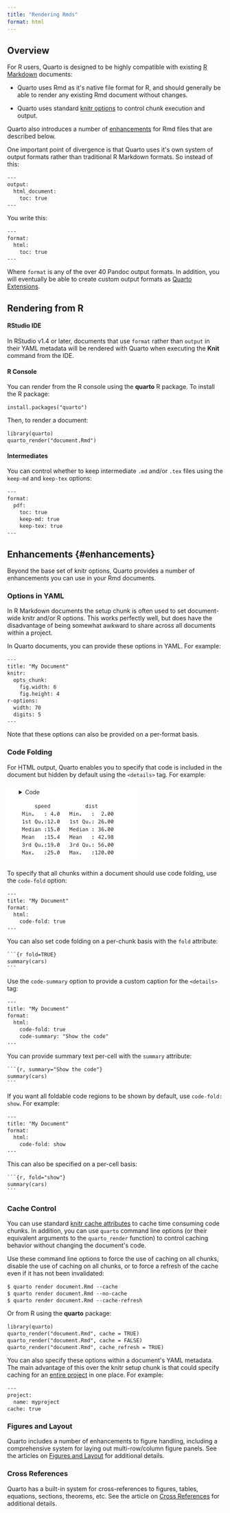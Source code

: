 ```yaml
---
title: "Rendering Rmds"
format: html
---
```


## Overview

For R users, Quarto is designed to be highly compatible with existing [R Markdown](https://rmarkdown.rstudio.com/) documents:

-   Quarto uses Rmd as it's native file format for R, and should generally be able to render any existing Rmd document without changes.

-   Quarto uses standard [knitr options](https://yihui.org/knitr/) to control chunk execution and output.

Quarto also introduces a number of [enhancements](#enhancements) for Rmd files that are described below.

One important point of divergence is that Quarto uses it's own system of output formats rather than traditional R Markdown formats. So instead of this:

``` {.yaml}
---
output: 
  html_document:
    toc: true
---
```

You write this:

``` {.yaml}
---
format:
  html:
    toc: true
---
```

Where `format` is any of the over 40 Pandoc output formats. In addition, you will eventually be able to create custom output formats as [Quarto Extensions](quarto-extensions.html).

## Rendering from R

#### RStudio IDE

In RStudio v1.4 or later, documents that use `format` rather than `output` in their YAML metadata will be rendered with Quarto when executing the **Knit** command from the IDE.

#### R Console

You can render from the R console using the **quarto** R package. To install the R package:

``` {.r}
install.packages("quarto")
```

Then, to render a document:

``` {.r}
library(quarto)
quarto_render("document.Rmd")
```

#### Intermediates

You can control whether to keep intermediate `.md` and/or `.tex` files using the `keep-md` and `keep-tex` options:

``` {.yaml}
---
format:
  pdf:
    toc: true
    keep-md: true
    keep-tex: true
---
```

## Enhancements {#enhancements}

Beyond the base set of knitr options, Quarto provides a number of enhancements you can use in your Rmd documents.

### Options in YAML

In R Markdown documents the setup chunk is often used to set document-wide knitr and/or R options. This works perfectly well, but does have the disadvantage of being somewhat awkward to share across all documents within a project.

In Quarto documents, you can provide these options in YAML. For example:

``` {.yaml}
---
title: "My Document"
knitr:
  opts_chunk:
    fig.width: 6
    fig.height: 4
r-options:
  width: 70
  digits: 5
---
```

Note that these options can also be provided on a per-format basis.

### Code Folding

For HTML output, Quarto enables you to specify that code is included in the document but hidden by default using the `<details>` tag. For example:

<img src="images/code-fold.png" width="308"/>

To specify that all chunks within a document should use code folding, use the `code-fold` option:

``` {.yaml}
---
title: "My Document"
format:
  html:
    code-fold: true
---
```

You can also set code folding on a per-chunk basis with the `fold` attribute:

```` {.r}
```{r fold=TRUE}
summary(cars)
```
````

Use the `code-summary` option to provide a custom caption for the `<details>` tag:

``` {.yaml}
---
title: "My Document"
format:
  html:
    code-fold: true
    code-summary: "Show the code"
---
```

You can provide summary text per-cell with the `summary` attribute:

```` {.r}
```{r, summary="Show the code"}
summary(cars)
```
````

If you want all foldable code regions to be shown by default, use `code-fold: show`. For example:

``` {.yaml}
---
title: "My Document"
format:
  html:
    code-fold: show
---
```

This can also be specified on a per-cell basis:

```` {.r}
```{r, fold="show"}
summary(cars)
```
````

### Cache Control

You can use standard [knitr cache attributes](https://bookdown.org/yihui/rmarkdown-cookbook/cache.html) to cache time consuming code chunks. In addition, you can use `quarto` command line options (or their equivalent arguments to the `quarto_render` function) to control caching behavior without changing the document's code.

Use these command line options to force the use of caching on all chunks, disable the use of caching on all chunks, or to force a refresh of the cache even if it has not been invalidated:

``` {.bash}
$ quarto render document.Rmd --cache 
$ quarto render document.Rmd --no-cache 
$ quarto render document.Rmd --cache-refresh 
```

Or from R using the **quarto** package:

``` {.r}
library(quarto)
quarto_render("document.Rmd", cache = TRUE)
quarto_render("document.Rmd", cache = FALSE)
quarto_render("document.Rmd", cache_refresh = TRUE)
```

You can also specify these options within a document's YAML metadata. The main advantage of this over the knitr setup chunk is that could specify caching for an [entire project](https://github.com/quarto-dev/quarto-cli/wiki/Quarto-Projects) in one place. For example:

``` {.yaml}
---
project:
  name: myproject
cache: true
```

### Figures and Layout

Quarto includes a number of enhancements to figure handling, including a comprehensive system for laying out multi-row/column figure panels. See the articles on [Figures and Layout](figures-and-layout.html) for additional details.

### Cross References

Quarto has a built-in system for cross-references to figures, tables, equations, sections, theorems, etc. See the article on [Cross References](cross-references.html) for additional details.
